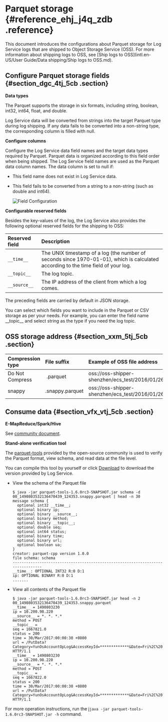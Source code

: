 # Parquet storage {#reference_ehj_j4q_zdb .reference}

This document introduces the configurations about Parquet storage for Log Service logs that are shipped to Object Storage Service \(OSS\). For more information about shipping logs to OSS, see [Ship logs to OSS](intl.en-US/User Guide/Data shipping/Ship logs to OSS.md).

## Configure Parquet storage fields {#section_dgc_4tj_5cb .section}

**Data types**

The Parquet supports the storage in six formats, including string, boolean, int32, int64, float, and double.

Log Service data will be converted from strings into the target Parquet type during log shipping. If any data fails to be converted into a non-string type, the corresponding column is filled with null.

**Configure columns**

Configure the Log Service data field names and the target data types required by Parquet. Parquet data is organized according to this field order when being shipped. The Log Service field names are used as the Parquet data column names. The data column is set to null if:

-   This field name does not exist in Log Service data.
-   This field fails to be converted from a string to a non-string \(such as double and int64\).

    ![](http://static-aliyun-doc.oss-cn-hangzhou.aliyuncs.com/assets/img/13181/5812_en-US.png "Field Configuration")


**Configurable reserved fields**

Besides the key-values of the log, the Log Service also provides the following optional reserved fields for the shipping to OSS:

|Reserved field|Description|
|:-------------|:----------|
|`__time__`|The UNIX timestamp of a log \(the number of seconds since 1970-01-01\), which is calculated according to the time field of your log.|
|`__topic__`|The log topic.|
|`__source__`|The IP address of the client from which a log comes.|

The preceding fields are carried by default in JSON storage.

You can select which fields you want to include in the Parquet or CSV storage as per your needs. For example, you can enter the field name \_\_topic\_\_ and select string as the type if you need the log topic.

## OSS storage address {#section_xxm_5tj_5cb .section}

|Compression type|File suffix|Example of OSS file address|
|:---------------|:----------|:--------------------------|
|Do Not Compress| .parquet |oss://oss-shipper-shenzhen/ecs\_test/2016/01/26/20/54\_1453812893059571256\_937.parquet|
|snappy|.snappy.parquet|oss://oss-shipper-shenzhen/ecs\_test/2016/01/26/20/54\_1453812893059571256\_937.snappy.parquet|

## Consume data {#section_vfx_vtj_5cb .section}

**E-MapReduce/Spark/Hive**

See [community document](https://cwiki.apache.org//confluence/display/Hive/LanguageManual+DDL).

**Stand-alone verification tool**

The [parquet-tools](https://github.com/apache/parquet-mr/tree/master/parquet-tools?spm=0.0.0.0.dIDapW) provided by the open-source community is used to verify the Parquet format, view schema, and read data at the file level.

You can compile this tool by yourself or click [Download](http://logservice-resource.oss-cn-shanghai.aliyuncs.com/tools/parquet-tools-1.6.0rc3-SNAPSHOT.jar) to download the version provided by Log Service.

-   View the schema of the Parquet file

    ```
    $ java -jar parquet-tools-1.6.0rc3-SNAPSHOT.jar schema -d 00_1490803532136470439_124353.snappy.parquet | head -n 30
    message schema {
      optional int32 __time__;
      optional binary ip;
      optional binary __source__;
      optional binary method;
      optional binary __topic__;
      optional double seq;
      optional int64 status;
      optional binary time;
      optional binary url;
      optional boolean ua;
    }
    creator: parquet-cpp version 1.0.0
    file schema: schema
    --------------------------------------------------------------------------------
    __time__: OPTIONAL INT32 R:0 D:1
    ip: OPTIONAL BINARY R:0 D:1
    .......
    ```

-   View all contents of the Parquet file

    ```
    $ java -jar parquet-tools-1.6.0rc3-SNAPSHOT.jar head -n 2 00_1490803532136470439_124353.snappy.parquet
    __time__ = 1490803230
    ip = 10.200.98.220
    __source__ = *. *. *.*
    method = POST
    __topic__ =
    seq = 1667821.0
    status = 200
    time = 30/Mar/2017:00:00:30 +0800
    url = /PutData? Category=YunOsAccountOpLog&AccessKeyId=*************&Date=Fri%2C%2028%20Jun%202013%2006%3A53%3A30%20GMT&Topic=raw&Signature=********************************* HTTP/1.1
    __time__ = 1490803230
    ip = 10.200.98.220
    __source__ = *. *. *.*
    method = POST
    __topic__ =
    seq = 1667822.0
    status = 200
    time = 30/Mar/2017:00:00:30 +0800
    url = /PutData? Category=YunOsAccountOpLog&AccessKeyId=*************&Date=Fri%2C%2028%20Jun%202013%2006%3A53%3A30%20GMT&Topic=raw&Signature=********************************* HTTP/1.1
    ```


For more operation instructions, run the j`java -jar parquet-tools-1.6.0rc3-SNAPSHOT.jar -h` command.

